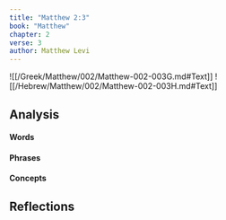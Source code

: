 ```yaml
---
title: "Matthew 2:3"
book: "Matthew"
chapter: 2
verse: 3
author: Matthew Levi
---
```

![[/Greek/Matthew/002/Matthew-002-003G.md#Text]]
![[/Hebrew/Matthew/002/Matthew-002-003H.md#Text]]

## Analysis

#### Words

#### Phrases

#### Concepts

## Reflections
